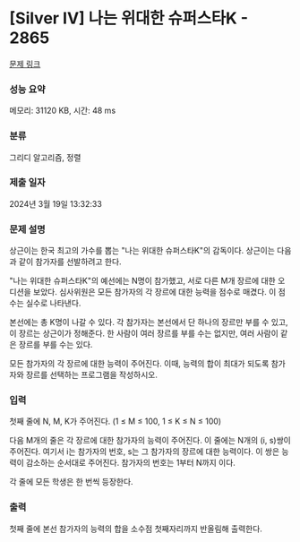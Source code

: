 # [Silver IV] 나는 위대한 슈퍼스타K - 2865 

[문제 링크](https://www.acmicpc.net/problem/2865) 

### 성능 요약

메모리: 31120 KB, 시간: 48 ms

### 분류

그리디 알고리즘, 정렬

### 제출 일자

2024년 3월 19일 13:32:33

### 문제 설명

<p>상근이는 한국 최고의 가수를 뽑는 "나는 위대한 슈퍼스타K"의 감독이다. 상근이는 다음과 같이 참가자를 선발하려고 한다.</p>

<p>"나는 위대한 슈퍼스타K"의 예선에는 N명이 참가했고, 서로 다른 M개 장르에 대한 오디션을 보았다. 심사위원은 모든 참가자의 각 장르에 대한 능력을 점수로 매겼다. 이 점수는 실수로 나타낸다.</p>

<p>본선에는 총 K명이 나갈 수 있다. 각 참가자는 본선에서 단 하나의 장르만 부를 수 있고, 이 장르는 상근이가 정해준다. 한 사람이 여러 장르를 부를 수는 없지만, 여러 사람이 같은 장르를 부를 수는 있다.</p>

<p>모든 참가자의 각 장르에 대한 능력이 주어진다. 이때, 능력의 합이 최대가 되도록 참가자와 장르를 선택하는 프로그램을 작성하시오.</p>

### 입력 

 <p>첫째 줄에 N, M, K가 주어진다. (1 ≤ M ≤ 100, 1 ≤ K ≤ N ≤ 100)</p>

<p>다음 M개의 줄은 각 장르에 대한 참가자의 능력이 주어진다. 이 줄에는 N개의 (i, s)쌍이 주어진다. 여기서 i는 참가자의 번호, s는 그 참가자의 장르에 대한 능력이다. 이 쌍은 능력이 감소하는 순서대로 주어진다. 참가자의 번호는 1부터 N까지 이다.</p>

<p>각 줄에 모든 학생은 한 번씩 등장한다.</p>

### 출력 

 <p>첫째 줄에 본선 참가자의 능력의 합을 소수점 첫째자리까지 반올림해 출력한다.</p>

